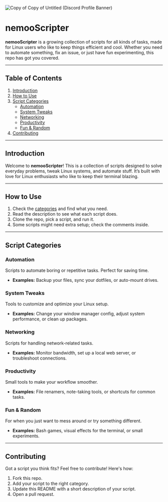 
![Copy of Copy of Untitled (Discord Profile Banner)](https://github.com/user-attachments/assets/cb093cf3-869d-4153-ab3e-3c0d5f0a4068)

# nemooScripter

**nemooScripter** is a growing collection of scripts for all kinds of tasks, made for Linux users who like to keep things efficient and cool. Whether you need to automate something, fix an issue, or just have fun experimenting, this repo has got you covered.

---

## Table of Contents

1. [Introduction](#introduction)
2. [How to Use](#how-to-use)
3. [Script Categories](#script-categories)
   - [Automation](#automation)
   - [System Tweaks](#system-tweaks)
   - [Networking](#networking)
   - [Productivity](#productivity)
   - [Fun & Random](#fun--random)
4. [Contributing](#contributing)

---

## Introduction

Welcome to **nemooScripter**! This is a collection of scripts designed to solve everyday problems, tweak Linux systems, and automate stuff. It’s built with love for Linux enthusiasts who like to keep their terminal blazing.

---

## How to Use

1. Check the [categories](#script-categories) and find what you need.
2. Read the description to see what each script does.
3. Clone the repo, pick a script, and run it.
4. Some scripts might need extra setup; check the comments inside.

---

## Script Categories

### Automation

Scripts to automate boring or repetitive tasks. Perfect for saving time.

- **Examples:** Backup your files, sync your dotfiles, or auto-mount drives.

### System Tweaks

Tools to customize and optimize your Linux setup.

- **Examples:** Change your window manager config, adjust system performance, or clean up packages.

### Networking

Scripts for handling network-related tasks.

- **Examples:** Monitor bandwidth, set up a local web server, or troubleshoot connections.

### Productivity

Small tools to make your workflow smoother.

- **Examples:** File renamers, note-taking tools, or shortcuts for common tasks.

### Fun & Random

For when you just want to mess around or try something different.

- **Examples:** Bash games, visual effects for the terminal, or small experiments.

---

## Contributing

Got a script you think fits? Feel free to contribute! Here's how:

1. Fork this repo.
2. Add your script to the right category.
3. Update this README with a short description of your script.
4. Open a pull request.

